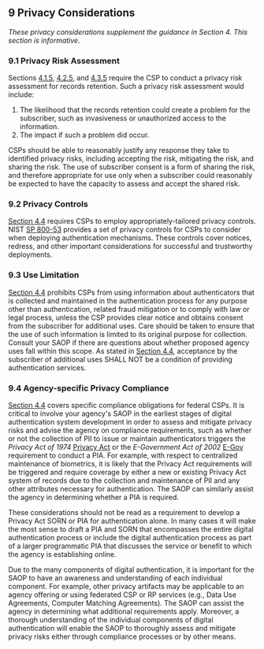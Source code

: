 <a name="sec9"></a>

## 9 Privacy Considerations

*These privacy considerations supplement the guidance in Section 4. This section is informative.*

### 9.1 Privacy Risk Assessment

Sections [4.1.5](#aal1records), [4.2.5](#aal2records), and [4.3.5](#aal3records) require the CSP to conduct a privacy risk assessment for records retention. Such a privacy risk assessment would include:

1. The likelihood that the records retention could create a problem for the subscriber, such as invasiveness or unauthorized access to the information.
2. The impact if such a problem did occur.

CSPs should be able to reasonably justify any response they take to identified privacy risks, including accepting the risk, mitigating the risk, and sharing the risk. The use of subscriber consent is a form of sharing the risk, and therefore appropriate for use only when a subscriber could reasonably be expected to have the capacity to assess and accept the shared risk.

### 9.2 Privacy Controls

[Section 4.4](#aal_privacy) requires CSPs to employ appropriately-tailored privacy controls. NIST [SP 800-53](#SP800-53) provides a set of privacy controls for CSPs to consider when deploying authentication mechanisms. These controls cover notices, redress, and other important considerations for successful and trustworthy deployments.

### 9.3 Use Limitation

[Section 4.4](#aal_privacy) prohibits CSPs from using information about authenticators that is collected and maintained in the authentication process for any purpose other than authentication, related fraud mitigation or to comply with law or legal process, unless the CSP provides clear notice and obtains consent from the subscriber for additional uses. Care should be taken to ensure that the use of such information is limited to its original purpose for collection. Consult your SAOP if there are questions about whether proposed agency uses fall within this scope. As stated in [Section 4.4](#aal_privacy), acceptance by the subscriber of additional uses SHALL NOT be a condition of providing authentication services.

### 9.4 <a name="agency-privacy"></a>Agency-specific Privacy Compliance

[Section 4.4](#aal_privacy) covers specific compliance obligations for federal CSPs. It is critical to involve your agency's SAOP in the earliest stages of digital authentication system development in order to assess and mitigate privacy risks and advise the agency on compliance requirements, such as whether or not the collection of PII to issue or maintain authenticators triggers the *Privacy Act of 1974* [Privacy Act](#PrivacyAct) or the *E-Government Act of 2002* [E-Gov](#E-Gov) requirement to conduct a PIA. For example, with respect to centralized maintenance of biometrics, it is likely that the Privacy Act requirements will be triggered and require coverage by either a new or existing Privacy Act system of records due to the collection and maintenance of PII and any other attributes necessary for authentication. The SAOP can similarly assist the agency in determining whether a PIA is required.

These considerations should not be read as a requirement to develop a Privacy Act SORN or PIA for authentication alone. In many cases it will make the most sense to draft a PIA and SORN that encompasses the entire digital authentication process or include the digital authentication process as part of a larger programmatic PIA that discusses the service or benefit to which the agency is establishing online.

Due to the many components of digital authentication, it is important for the SAOP to have an awareness and understanding of each individual component. For example, other privacy artifacts may be applicable to an agency offering or using federated CSP or RP services (e.g., Data Use Agreements, Computer Matching Agreements). The SAOP can assist the agency in determining what additional requirements apply. Moreover, a thorough understanding of the individual components of digital authentication will enable the SAOP to thoroughly assess and mitigate privacy risks either through compliance processes or by other means.
